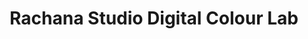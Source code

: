 ---
title: "Rachana Studio Digital Colour Lab"
url: /korutla/rachana-studio-digital-colour-lab/
shop: Foto
---